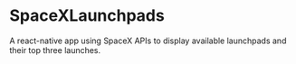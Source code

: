 # SpaceXLaunchpads

A react-native app using SpaceX APIs to display available launchpads and their top three launches.
